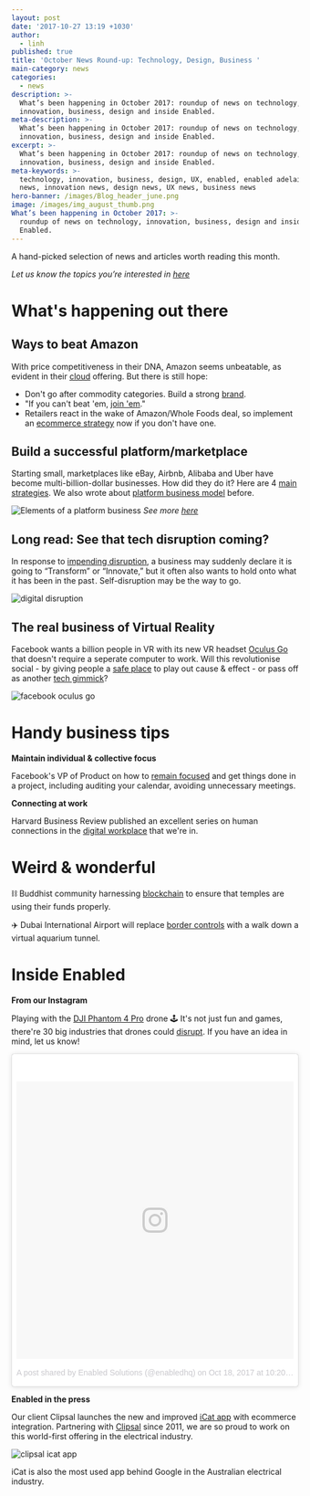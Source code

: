 ```yaml
---
layout: post
date: '2017-10-27 13:19 +1030'
author:
  - linh
published: true
title: 'October News Round-up: Technology, Design, Business '
main-category: news
categories:
  - news
description: >-
  What’s been happening in October 2017: roundup of news on technology,
  innovation, business, design and inside Enabled.
meta-description: >-
  What’s been happening in October 2017: roundup of news on technology,
  innovation, business, design and inside Enabled.
excerpt: >-
  What’s been happening in October 2017: roundup of news on technology,
  innovation, business, design and inside Enabled.
meta-keywords: >-
  technology, innovation, business, design, UX, enabled, enabled adelaide, tech
  news, innovation news, design news, UX news, business news
hero-banner: /images/Blog_header_june.png
image: /images/img_august_thumb.png
What’s been happening in October 2017: >-
  roundup of news on technology, innovation, business, design and inside
  Enabled.
---
```

A hand-picked selection of news and articles worth reading this month.

_Let us know the topics you’re interested in [here](https://enabled1.typeform.com/to/YcdNts)_

# What's happening out there

## Ways to beat Amazon

With price competitiveness in their DNA, Amazon seems unbeatable, as evident in their [cloud](https://medium.com/@mikeal/amazon-is-terrifying-7333422ec40d) offering. But there is still hope:

- Don't go after commodity categories. Build a strong [brand](https://www.cnbc.com/2017/08/27/how-to-beat-amazon-insight-venture-partners-deven-parekh.html).
- "If you can't beat 'em, [join 'em](https://www.entrepreneur.com/article/302410?)."
- Retailers react in the wake of Amazon/Whole Foods deal, so implement an [ecommerce strategy](https://www.geekwire.com/2017/amazons-13-7b-purchase-whole-foods-blessing-disguise-instacart/) now if you don't have one.

## Build a successful platform/marketplace

Starting small, marketplaces like eBay, Airbnb, Alibaba and Uber have become multi-billion-dollar businesses. How did they do it? Here are 4 [main strategies](http://andrewchen.co/how-to-build-a-billion-dollar-digital-marketplace-examples-from-uber-ebay-craigslist-and-more/). We also wrote about [platform business model](http://blog.enabled.com.au/platform-business-model) before.

![Elements of a platform business ]({{site.baseurl}}/images/img_platform_elements.png)
*See more [here](http://blog.enabled.com.au/platform-business-model)*

## Long read: See that tech disruption coming?

In response to [impending disruption](https://medium.com/startup-grind/what-technology-disruption-always-does-for-or-to-your-business-4b3bd5d7f59c), a business may suddenly declare it is going to “Transform” or “Innovate,” but it often also wants to hold onto what it has been in the past . Self-disruption may be the way to go.

![digital disruption]({{site.baseurl}}/images/img_october_disruption.gif)


## The real business of Virtual Reality

Facebook wants a billion people in VR with its new VR headset [Oculus Go](http://www.bbc.com/news/technology-41590202) that doesn't require a seperate computer to work. Will this revolutionise social - by giving people a [safe place](https://www.theverge.com/2017/10/15/16478084/interview-rachel-franklin-spaces-social-vr-facebook) to play out cause & effect - or pass off as another [tech gimmick](http://www.zdnet.com/article/facebook-to-unveil-virtual-reality-headset-which-needs-no-pc/)?

![facebook oculus go]({{site.baseurl}}/images/img_october_oculus.jpg)

# Handy business tips

**Maintain individual & collective focus**

Facebook's VP of Product on how to [remain focused](http://firstround.com/review/how-facebooks-vp-of-product-finds-focus-and-creates-conditions-for-intentional-work/) and get things done in a project, including auditing your calendar, avoiding unnecessary meetings.

**Connecting at work**

Harvard Business Review published an excellent series on human connections in the [digital workplace](https://hbr.org/cover-story/2017/09/work-and-the-loneliness-epidemic) that we're in.

# Weird & wonderful

⛓  Buddhist community harnessing [blockchain](https://lotos.network/) to ensure that temples are using their funds properly.  

✈️ Dubai International Airport will replace [border controls](https://www.thenational.ae/uae/transport/dubai-airport-s-new-virtual-aquarium-tunnel-scans-your-face-as-you-walk-through-it-1.665406?) with a walk down a virtual aquarium tunnel.

# Inside Enabled

**From our Instagram**

Playing with the [DJI Phantom 4 Pro](https://www.instagram.com/p/BaaupcVl2KM/?taken-by=enabledhq) drone 🕹 It's not just fun and games, there're 30 big industries that drones could [disrupt](https://www.cbinsights.com/research/industries-disrupted-drones/). If you have an idea in mind, let us know! 

<blockquote class="instagram-media" data-instgrm-version="7" style=" background:#FFF; border:0; border-radius:3px; box-shadow:0 0 1px 0 rgba(0,0,0,0.5),0 1px 10px 0 rgba(0,0,0,0.15); margin: 1px; max-width:658px; padding:0; width:99.375%; width:-webkit-calc(100% - 2px); width:calc(100% - 2px);"><div style="padding:8px;"> <div style=" background:#F8F8F8; line-height:0; margin-top:40px; padding:50% 0; text-align:center; width:100%;"> <div style=" background:url(data:image/png;base64,iVBORw0KGgoAAAANSUhEUgAAACwAAAAsCAMAAAApWqozAAAABGdBTUEAALGPC/xhBQAAAAFzUkdCAK7OHOkAAAAMUExURczMzPf399fX1+bm5mzY9AMAAADiSURBVDjLvZXbEsMgCES5/P8/t9FuRVCRmU73JWlzosgSIIZURCjo/ad+EQJJB4Hv8BFt+IDpQoCx1wjOSBFhh2XssxEIYn3ulI/6MNReE07UIWJEv8UEOWDS88LY97kqyTliJKKtuYBbruAyVh5wOHiXmpi5we58Ek028czwyuQdLKPG1Bkb4NnM+VeAnfHqn1k4+GPT6uGQcvu2h2OVuIf/gWUFyy8OWEpdyZSa3aVCqpVoVvzZZ2VTnn2wU8qzVjDDetO90GSy9mVLqtgYSy231MxrY6I2gGqjrTY0L8fxCxfCBbhWrsYYAAAAAElFTkSuQmCC); display:block; height:44px; margin:0 auto -44px; position:relative; top:-22px; width:44px;"></div></div><p style=" color:#c9c8cd; font-family:Arial,sans-serif; font-size:14px; line-height:17px; margin-bottom:0; margin-top:8px; overflow:hidden; padding:8px 0 7px; text-align:center; text-overflow:ellipsis; white-space:nowrap;"><a href="https://www.instagram.com/p/BaaupcVl2KM/" style=" color:#c9c8cd; font-family:Arial,sans-serif; font-size:14px; font-style:normal; font-weight:normal; line-height:17px; text-decoration:none;" target="_blank">A post shared by Enabled Solutions (@enabledhq)</a> on <time style=" font-family:Arial,sans-serif; font-size:14px; line-height:17px;" datetime="2017-10-19T05:20:22+00:00">Oct 18, 2017 at 10:20pm PDT</time></p></div></blockquote> <script async defer src="//platform.instagram.com/en_US/embeds.js"></script>
 
**Enabled in the press**

Our client Clipsal launches the new and improved [iCat app](http://electricalconnection.com.au/clipsal-launches-world-first-in-digital-innovation-for-electricians/) with ecommerce integration. Partnering with [Clipsal](https://enabled.com.au/casestudy-Clipsal) since 2011, we are so proud to work on this world-first offering in the electrical industry.

![clipsal icat app]({{site.baseurl}}/images/img_october_icat.gif)

iCat is also the most used app behind Google in the Australian electrical industry.
